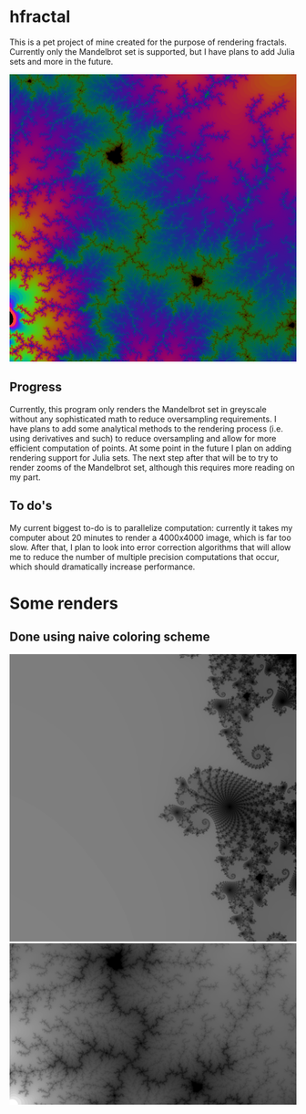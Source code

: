 # hfractal
This is a pet project of mine created for the purpose of rendering fractals. Currently only the Mandelbrot set is supported, but I have plans to add
Julia sets and more in the future.

![](https://github.com/wlondergan/hfractal/blob/master/samples/sample-render3.png)

## Progress
Currently, this program only renders the Mandelbrot set in greyscale without any sophisticated math to reduce oversampling requirements. I have plans
to add some analytical methods to the rendering process (i.e. using derivatives and such) to reduce oversampling and allow for more efficient computation
of points. At some point in the future I plan on adding rendering support for Julia sets. The next step after that will be to try to render zooms of the
Mandelbrot set, although this requires more reading on my part.

## To do's
My current biggest to-do is to parallelize computation: currently it takes my computer about 20 minutes to render a 4000x4000 image, which is far too slow.
After that, I plan to look into error correction algorithms that will allow me to reduce the number of multiple precision computations that occur, which should
dramatically increase performance.

# Some renders
## Done using naive coloring scheme
![](https://github.com/wlondergan/hfractal/blob/master/samples/sample-render.png)
![](https://github.com/wlondergan/hfractal/blob/master/samples/sample-render2.png)
